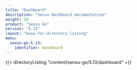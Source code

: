 ```yaml
---
title: "Dashboard"
description: "Sensu dashboard documentation"
weight: 50
product: "Sensu Go"
version: "5.13"
layout: "base-for-directory-listing"
menu:
  sensu-go-5.13:
    identifier: dashboard
---
```


{{< directoryListing "content/sensu-go/5.13/dashboard" >}}
